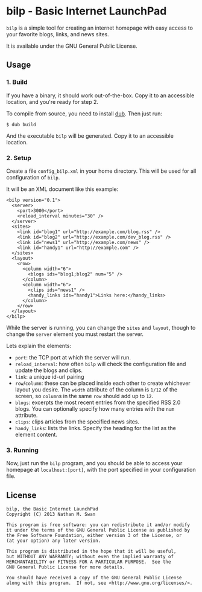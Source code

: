 # bilp - Basic Internet LaunchPad #

`bilp` is a simple tool for creating an internet homepage with easy access to
your favorite blogs, links, and news sites.

It is available under the GNU General Public License.

## Usage ##
### 1. Build ###
If you have a binary, it should work out-of-the-box. Copy it to an accessible
location, and you're ready for step 2.

To compile from source, you need to install [dub](http://code.dlang.org/download).
Then just run:

    $ dub build

And the executable `bilp` will be generated. Copy it to an accessible location.

### 2. Setup ###
Create a file `config_bilp.xml` in your home directory. This will be used for
all configuration of `bilp`.

It will be an XML document like this example:

    <bilp version="0.1">
      <server>
        <port>3000</port>
        <reload_interval minutes="30" />
      </server>
      <sites>
        <link id="blog1" url="http://example.com/blog.rss" />
        <link id="blog2" url="http://example.com/dev_blog.rss" />
        <link id="news1" url="http://example.com/news" />
        <link id="handy1" url="http://example.com" />
      </sites>
      <layout>
        <row>
          <column width="6">
            <blogs ids="blog1;blog2" num="5" />
          </column>
          <column width="6">
          	<clips ids="news1" />
          	<handy_links ids="handy1">Links here:</handy_links>
          </column>
        </row>
      </layout>
    </bilp>

While the server is running, you can change the `sites` and `layout`, though to
change the `server` element you must restart the server.

Lets explain the elements:
    
- `port`: the TCP port at which the server will run.
- `reload_interval`: how often `bilp` will check the configuration file
  and update the blogs and clips.
- `link`: a unique id-url pairing
- `row`/`column`: these can be placed inside each other to create whichever
  layout you desire. The `width` attribute of the column is `1/12` of the
  screen, so `column`s in the same `row` should add up to `12`.
- `blogs`: excerpts the most recent entries from the specified RSS 2.0
  blogs. You can optionally specify how many entries with the `num`
  attribute.
- `clips`: clips articles from the specified news sites.
- `handy_links`: lists the links. Specify the heading for the list as the
  element content.
      
### 3. Running ###
Now, just run the `bilp` program, and you should be able to access your homepage
at `localhost:[port]`, with the port specified in your configuration file.

## License ##

    bilp, the Basic Internet LaunchPad
    Copyright (C) 2013 Nathan M. Swan

    This program is free software: you can redistribute it and/or modify
    it under the terms of the GNU General Public License as published by
    the Free Software Foundation, either version 3 of the License, or
    (at your option) any later version.

    This program is distributed in the hope that it will be useful,
    but WITHOUT ANY WARRANTY; without even the implied warranty of
    MERCHANTABILITY or FITNESS FOR A PARTICULAR PURPOSE.  See the
    GNU General Public License for more details.

    You should have received a copy of the GNU General Public License
    along with this program.  If not, see <http://www.gnu.org/licenses/>.
    
